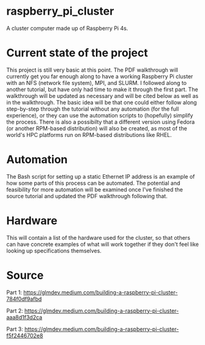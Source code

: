 # raspberry_pi_cluster
A cluster computer made up of Raspberry Pi 4s.

# Current state of the project
This project is still very basic at this point. The PDF walkthrough will currently get you far enough along to have a working Raspberry Pi cluster with an NFS (network file system), MPI, and SLURM. I followed along to another tutorial, but have only had time to make it through the first part. The walkthrough will be updated as necessary and will be cited below as well as in the walkthrough. The basic idea will be that one could either follow along step-by-step through the tutorial without any automation (for the full experience), or they can use the automation scripts to (hopefully) simplify the process. There is also a possibilty that a different version using Fedora (or another RPM-based distribution) will also be created, as most of the world's HPC platforms run on RPM-based distributions like RHEL.

# Automation
The Bash script for setting up a static Ethernet IP address is an example of how some parts of this process can be automated. The potential and feasibility for more automation will be examined once I've finished the source tutorial and updated the PDF walkthrough following that.

# Hardware
This will contain a list of the hardware used for the cluster, so that others can have concrete examples of what will work together if they don't feel like looking up specifications themselves.

# Source
Part 1: https://glmdev.medium.com/building-a-raspberry-pi-cluster-784f0df9afbd

Part 2: https://glmdev.medium.com/building-a-raspberry-pi-cluster-aaa8d1f3d2ca

Part 3: https://glmdev.medium.com/building-a-raspberry-pi-cluster-f5f2446702e8
